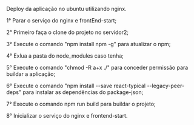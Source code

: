 Deploy da aplicação no ubuntu utilizando nginx.


1° Parar o serviço do nginx e frontEnd-start;

2° Primeiro faça o clone do projeto no servidor2;

3° Execute o comando "npm install npm -g" para atualizar o npm;

4° Exlua a pasta do node_modules caso tenha;

5° Execute o comando "chmod -R a+x ./" para conceder permissão para buildar a aplicação;

6° Execute o comando "npm install --save react-typical --legacy-peer-deps" para instalar as dependências do package-json;

7° Execute o comando npm run build para buildar o projeto;

8° Inicializar o serviço do nginx e frontend-start.